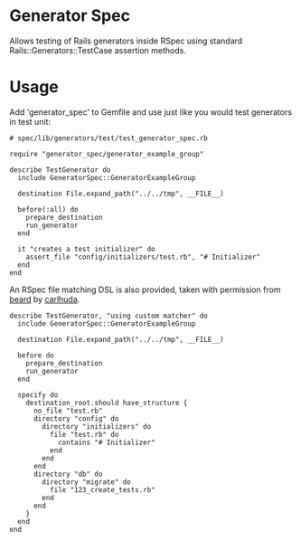 # Generator Spec

Allows testing of Rails generators inside RSpec using standard Rails::Generators::TestCase assertion methods.

# Usage

Add 'generator_spec' to Gemfile and use just like you would test generators in test unit:

    # spec/lib/generators/test/test_generator_spec.rb
    
    require "generator_spec/generator_example_group"
    
    describe TestGenerator do
      include GeneratorSpec::GeneratorExampleGroup

      destination File.expand_path("../../tmp", __FILE__)

      before(:all) do
        prepare_destination
        run_generator
      end

      it "creates a test initializer" do
        assert_file "config/initializers/test.rb", "# Initializer"
      end
    end
    
An RSpec file matching DSL is also provided, taken with permission from [beard](https://github.com/carlhuda/beard/blob/master/spec/support/matcher.rb) by [carlhuda](https://github.com/carlhuda).

    describe TestGenerator, "using custom matcher" do
      include GeneratorSpec::GeneratorExampleGroup

      destination File.expand_path("../../tmp", __FILE__)
      
      before do
        prepare_destination
        run_generator
      end

      specify do
        destination_root.should have_structure {
          no_file "test.rb"
          directory "config" do
            directory "initializers" do
              file "test.rb" do
                contains "# Initializer"
              end
            end
          end
          directory "db" do
            directory "migrate" do
              file "123_create_tests.rb"
            end
          end
        }
      end
    end